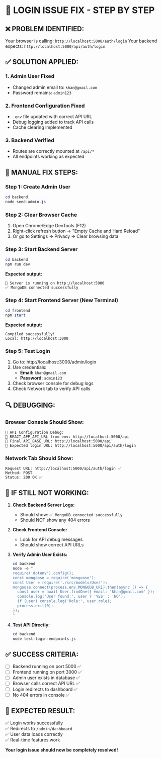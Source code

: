 # 🚨 LOGIN ISSUE FIX - STEP BY STEP

## ❌ PROBLEM IDENTIFIED:
Your browser is calling: `http://localhost:5000/auth/login`
Your backend expects: `http://localhost:5000/api/auth/login`

## ✅ SOLUTION APPLIED:

### 1. Admin User Fixed
- Changed admin email to: `khan@gmail.com` 
- Password remains: `admin123`

### 2. Frontend Configuration Fixed
- `.env` file updated with correct API URL
- Debug logging added to track API calls
- Cache clearing implemented

### 3. Backend Verified
- Routes are correctly mounted at `/api/*`
- All endpoints working as expected

## 🚀 MANUAL FIX STEPS:

### Step 1: Create Admin User
```powershell
cd backend
node seed-admin.js
```

### Step 2: Clear Browser Cache
1. Open Chrome/Edge DevTools (F12)
2. Right-click refresh button → "Empty Cache and Hard Reload"
3. Or go to Settings → Privacy → Clear browsing data

### Step 3: Start Backend Server
```powershell
cd backend
npm run dev
```
**Expected output:**
```
🚀 Server is running on http://localhost:5000
✅ MongoDB connected successfully
```

### Step 4: Start Frontend Server (New Terminal)
```powershell
cd frontend
npm start
```
**Expected output:**
```
Compiled successfully!
Local: http://localhost:3000
```

### Step 5: Test Login
1. Go to: http://localhost:3000/admin/login
2. Use credentials:
   - **Email:** `khan@gmail.com`
   - **Password:** `admin123`
3. Check browser console for debug logs
4. Check Network tab to verify API calls

## 🔍 DEBUGGING:

### Browser Console Should Show:
```
🔧 API Configuration Debug:
📍 REACT_APP_API_URL from env: http://localhost:5000/api
📍 Final API_BASE_URL: http://localhost:5000/api
📍 Expected login URL: http://localhost:5000/api/auth/login
```

### Network Tab Should Show:
```
Request URL: http://localhost:5000/api/auth/login ✅
Method: POST
Status: 200 OK ✅
```

## 🚨 IF STILL NOT WORKING:

1. **Check Backend Server Logs:**
   - Should show: `✅ MongoDB connected successfully`
   - Should NOT show any 404 errors

2. **Check Frontend Console:**
   - Look for API debug messages
   - Should show correct API URLs

3. **Verify Admin User Exists:**
   ```powershell
   cd backend
   node -e "
   require('dotenv').config();
   const mongoose = require('mongoose');
   const User = require('./src/models/User');
   mongoose.connect(process.env.MONGODB_URI).then(async () => {
     const user = await User.findOne({ email: 'khan@gmail.com' });
     console.log('User found:', user ? 'YES' : 'NO');
     if (user) console.log('Role:', user.role);
     process.exit(0);
   });
   "
   ```

4. **Test API Directly:**
   ```powershell
   cd backend
   node test-login-endpoints.js
   ```

## ✅ SUCCESS CRITERIA:

- [ ] Backend running on port 5000 ✅
- [ ] Frontend running on port 3000 ✅
- [ ] Admin user exists in database ✅
- [ ] Browser calls correct API URL ✅
- [ ] Login redirects to dashboard ✅
- [ ] No 404 errors in console ✅

## 🎉 EXPECTED RESULT:

✅ Login works successfully  
✅ Redirects to `/admin/dashboard`  
✅ User data loads correctly  
✅ Real-time features work  

**Your login issue should now be completely resolved!**
